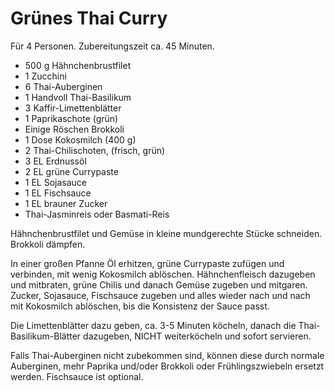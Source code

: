 Grünes Thai Curry
=================

Für 4 Personen. Zubereitungszeit ca. 45 Minuten.

* 500 g Hähnchenbrustfilet
* 1 Zucchini
* 6 Thai-Auberginen
* 1 Handvoll Thai-Basilikum
* 3 Kaffir-Limettenblätter
* 1 Paprikaschote (grün)
* Einige Röschen Brokkoli
* 1 Dose Kokosmilch (400 g)
* 2 Thai-Chilischoten, (frisch, grün)
* 3 EL Erdnussöl
* 2 EL grüne Currypaste
* 1 EL Sojasauce
* 1 EL Fischsauce
* 1 EL brauner Zucker
* Thai-Jasminreis oder Basmati-Reis

Hähnchenbrustfilet und Gemüse in kleine mundgerechte Stücke schneiden. Brokkoli dämpfen.

In einer großen Pfanne Öl erhitzen, grüne Currypaste zufügen und verbinden, mit wenig Kokosmilch ablöschen. Hähnchenfleisch dazugeben und mitbraten, grüne Chilis und danach Gemüse zugeben und mitgaren. Zucker, Sojasauce, Fischsauce zugeben und alles wieder nach und nach mit Kokosmilch ablöschen, bis die Konsistenz der Sauce passt.

Die Limettenblätter dazu geben, ca. 3-5 Minuten köcheln, danach die Thai-Basilikum-Blätter dazugeben, NICHT weiterköcheln und sofort servieren.

Falls Thai-Auberginen nicht zubekommen sind, können diese durch normale Auberginen, mehr Paprika und/oder Brokkoli oder Frühlingszwiebeln ersetzt werden. Fischsauce ist optional.